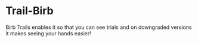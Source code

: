 # Trail-Birb
Birb Trails enables it so that you can see trials and on downgraded versions it makes seeing your hands easier!
